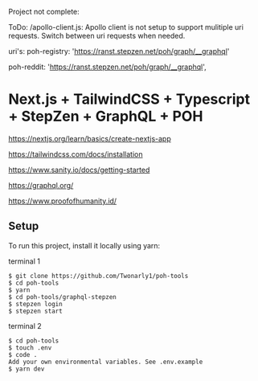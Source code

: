 Project not complete: 

ToDo:
/apollo-client.js:
Apollo client is not setup to support mulitiple uri requests. Switch between uri requests when needed.

uri's: 
poh-registry: 'https://ranst.stepzen.net/poh/graph/__graphql'

poh-reddit: 'https://ranst.stepzen.net/poh/graph/__graphql',

# Next.js + TailwindCSS + Typescript + StepZen + GraphQL + POH

https://nextjs.org/learn/basics/create-nextjs-app

https://tailwindcss.com/docs/installation

https://www.sanity.io/docs/getting-started

https://graphql.org/

https://www.proofofhumanity.id/

## Setup
To run this project, install it locally using yarn:

terminal 1

```
$ git clone https://github.com/Twonarly1/poh-tools
$ cd poh-tools
$ yarn
$ cd poh-tools/graphql-stepzen
$ stepzen login
$ stepzen start
```
terminal 2

```
$ cd poh-tools
$ touch .env
$ code .
Add your own environmental variables. See .env.example
$ yarn dev
```
